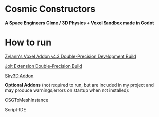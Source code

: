 # Cosmic Constructors
**A Space Engineers Clone / 3D Physics + Voxel Sandbox made in Godot**



# How to run

[Zylann's Voxel Addon v4.3 Double-Precision Development Build](https://github.com/Zylann/godot_voxel/actions/runs/13609155398/artifacts/2676060999)

[Jolt Extension Double-Precision Build](https://github.com/godot-jolt/godot-jolt/releases/download/v0.15.0-stable/godot-jolt_v0.15.0-stable_double.zip)

[Sky3D Addon](https://github.com/TokisanGames/Sky3D)


**Optional Addons** (not required to run, but are included in my project and may produce warnings/errors on startup when not installed):

CSGToMeshInstance

Script-IDE

